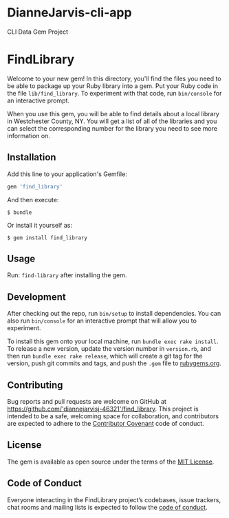# DianneJarvis-cli-app
CLI Data Gem Project

# FindLibrary

Welcome to your new gem! In this directory, you'll find the files you need to be able to package up your Ruby library into a gem. Put your Ruby code in the file `lib/find_library`. To experiment with that code, run `bin/console` for an interactive prompt.

When you use this gem, you will be able to find details about a local library in Westchester County, NY.
You will get a list of all of the libraries and you can select the corresponding number for the library you need to see more information on.

## Installation

Add this line to your application's Gemfile:

```ruby
gem 'find_library'
```

And then execute:

    $ bundle

Or install it yourself as:

    $ gem install find_library

## Usage

Run: `find-library` after installing the gem.

## Development

After checking out the repo, run `bin/setup` to install dependencies. You can also run `bin/console` for an interactive prompt that will allow you to experiment.

To install this gem onto your local machine, run `bundle exec rake install`. To release a new version, update the version number in `version.rb`, and then run `bundle exec rake release`, which will create a git tag for the version, push git commits and tags, and push the `.gem` file to [rubygems.org](https://rubygems.org).

## Contributing

Bug reports and pull requests are welcome on GitHub at https://github.com/'diannejarvisj-46321'/find_library. This project is intended to be a safe, welcoming space for collaboration, and contributors are expected to adhere to the [Contributor Covenant](http://contributor-covenant.org) code of conduct.

## License

The gem is available as open source under the terms of the [MIT License](https://opensource.org/licenses/MIT).

## Code of Conduct

Everyone interacting in the FindLibrary project’s codebases, issue trackers, chat rooms and mailing lists is expected to follow the [code of conduct](https://github.com/'diannejarvisj-46321'/find_library/blob/master/CODE_OF_CONDUCT.md).
